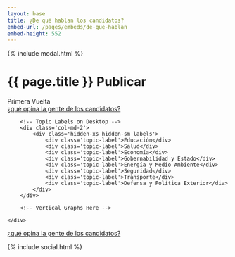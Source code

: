 ```yaml
---
layout: base
title: ¿De qué hablan los candidatos?
embed-url: /pages/embeds/de-que-hablan
embed-height: 552
---
```


{% include modal.html %}

<!-- Next Question -->
<div class='row'>
    <div class='col-sm-8'>
        <h1 class='thin'>{{ page.title }}
            <a class="btn btn-xs btn-black btn-embed" data-toggle="modal" data-target="#embed-modal" title='Llévate esta visualización a tu página'>
                Publicar <i class='fa fa-share-square'></i>
            </a>
        </h1>
        <div class='subtitle v1'>Primera Vuelta</div>
    </div>
    <div class='col-sm-4 tright'>
        <a class='next-question' href='{{ site.baseurl }}/pages/percepcion-ciudadana'>
            <span class='question'>¿qué opina la gente de los candidatos?</span> <i class='fa fa-arrow-right'></i>
        </a>
    </div>
</div>


<div class='row row-topics'>
    <div class='tabla-comparativa' id='charts'>

        <!-- Topic Labels on Desktop -->
        <div class='col-md-2'>
            <div class='hidden-xs hidden-sm labels'>
                <div class='topic-label'>Educación</div>
                <div class='topic-label'>Salud</div>
                <div class='topic-label'>Economía</div>
                <div class='topic-label'>Gobernabilidad y Estado</div>
                <div class='topic-label'>Energía y Medio Ambiente</div>
                <div class='topic-label'>Seguridad</div>
                <div class='topic-label'>Transporte</div>
                <div class='topic-label'>Defensa y Política Exterior</div>
            </div>
        </div>

        <!-- Vertical Graphs Here -->

    </div>
</div>

<div class='row'>
    <div class='col-sm-12 tright'>
        <a class='next-question' href='{{ site.baseurl }}/pages/percepcion-ciudadana'>
            <span class='question'>¿qué opina la gente de los candidatos?</span> <i class='fa fa-arrow-right'></i>
        </a>
    </div>
</div>

{% include social.html %}

<script src="{{ site.baseurl }}/js/datavis.min.js"></script>
<script>

    var data = [
        {
            name: 'franco parisi',
            url: '{{ site.baseurl }}/data/citisent_json/json_study_candidatometro_67.json',
            img: '{{ site.baseurl }}/img/fot_franco_parisi.jpg'
        },
        {
            name: 'Marcel Claude',
            url: '{{ site.baseurl }}/data/citisent_json/json_study_candidatometro_70.json',
            img: '{{ site.baseurl }}/img/fot_marcel_claude.jpg'
        },
        {
            name: 'Ricardo Israel',
            url: '{{ site.baseurl }}/data/citisent_json/json_study_candidatometro_72.json',
            img: '{{ site.baseurl }}/img/fot_ricardo_israel.jpg'
        },
        {
            name: 'Marco Enríquez-Ominami',
            url: '{{ site.baseurl }}/data/citisent_json/json_study_candidatometro_68.json',
            img: '{{ site.baseurl }}/img/fot_marco_enriquez-ominami.jpg'
        },
        {
            name: 'Roxana Miranda',
            url: '{{ site.baseurl }}/data/citisent_json/json_study_candidatometro_71.json',
            img: '{{ site.baseurl }}/img/fot_roxana_miranda.jpg'
        },
        {
            name: 'Michelle Bachelet',
            url: '{{ site.baseurl }}/data/citisent_json/json_study_candidatometro_65.json',
            img: '{{ site.baseurl }}/img/fot_michelle_bachelet.jpg'
        },
        {
            name: 'Evelyn Matthei',
            url: '{{ site.baseurl }}/data/citisent_json/json_study_candidatometro_66.json',
            img: '{{ site.baseurl }}/img/fot_evelyn_matthei.jpg'
        },
        {
            name: 'Alfredo Sfeir',
            url: '{{ site.baseurl }}/data/citisent_json/json_study_candidatometro_69.json',
            img: '{{ site.baseurl }}/img/fot_alfredo_sfeir.jpg'
        },
        {
            name: 'Tomás Jocelyn-Holt',
            url: '{{ site.baseurl }}/data/citisent_json/json_study_candidatometro_73.json',
            img: '{{ site.baseurl }}/img/fot_tomas_jocelyn-holt.jpg'
        },
        {
            name: 'Ciudadanía',
            url: '{{ site.baseurl }}/data/citisent_json/json_study_candidatometro_75.json',
            img: '{{ site.baseurl }}/img/fot_la_calle.jpg'
        }
    ];


    var mdset = Candidatometro.MultiDataset().data(data);

    var bubbleChart = new Candidatometro.BubbleChart()
        .mdataset(mdset);

    var colCandidato = d3.select('#charts').selectAll('div.col-md-1')
        .data(data)
        .enter()
        .append('div')
        .attr('class', 'col-md-1');

    var divAvatar = colCandidato.append('div')
        .attr('class', 'avatar');

    var divChart = colCandidato.append('div')
        .attr('class', 'graph');

    divAvatar.append('img')
        .attr('class', 'img-circle img-responsive')
        .attr('src', function(d) { return  d.img; });

    divAvatar.append('h6')
        .attr('class', 'bold uc')
        .text(function(d) { return d.name; });

    divChart.call(bubbleChart);

</script>